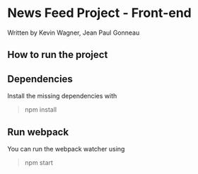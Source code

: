 # News Feed Project - Front-end

Written by Kevin Wagner, Jean Paul Gonneau

## How to run the project

## Dependencies

Install the missing dependencies with 
> npm install

## Run webpack

You can run the webpack watcher using 
> npm start
